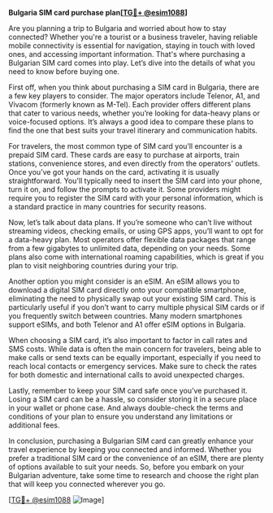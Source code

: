 **Bulgaria SIM card purchase plan[[TG💪+ @esim1088](https://t.me/s/esim1088)]**

Are you planning a trip to Bulgaria and worried about how to stay connected? Whether you're a tourist or a business traveler, having reliable mobile connectivity is essential for navigation, staying in touch with loved ones, and accessing important information. That's where purchasing a Bulgarian SIM card comes into play. Let’s dive into the details of what you need to know before buying one.

First off, when you think about purchasing a SIM card in Bulgaria, there are a few key players to consider. The major operators include Telenor, A1, and Vivacom (formerly known as M-Tel). Each provider offers different plans that cater to various needs, whether you’re looking for data-heavy plans or voice-focused options. It’s always a good idea to compare these plans to find the one that best suits your travel itinerary and communication habits.

For travelers, the most common type of SIM card you’ll encounter is a prepaid SIM card. These cards are easy to purchase at airports, train stations, convenience stores, and even directly from the operators' outlets. Once you’ve got your hands on the card, activating it is usually straightforward. You'll typically need to insert the SIM card into your phone, turn it on, and follow the prompts to activate it. Some providers might require you to register the SIM card with your personal information, which is a standard practice in many countries for security reasons.

Now, let’s talk about data plans. If you’re someone who can’t live without streaming videos, checking emails, or using GPS apps, you’ll want to opt for a data-heavy plan. Most operators offer flexible data packages that range from a few gigabytes to unlimited data, depending on your needs. Some plans also come with international roaming capabilities, which is great if you plan to visit neighboring countries during your trip.

Another option you might consider is an eSIM. An eSIM allows you to download a digital SIM card directly onto your compatible smartphone, eliminating the need to physically swap out your existing SIM card. This is particularly useful if you don’t want to carry multiple physical SIM cards or if you frequently switch between countries. Many modern smartphones support eSIMs, and both Telenor and A1 offer eSIM options in Bulgaria.

When choosing a SIM card, it’s also important to factor in call rates and SMS costs. While data is often the main concern for travelers, being able to make calls or send texts can be equally important, especially if you need to reach local contacts or emergency services. Make sure to check the rates for both domestic and international calls to avoid unexpected charges.

Lastly, remember to keep your SIM card safe once you’ve purchased it. Losing a SIM card can be a hassle, so consider storing it in a secure place in your wallet or phone case. And always double-check the terms and conditions of your plan to ensure you understand any limitations or additional fees.

In conclusion, purchasing a Bulgarian SIM card can greatly enhance your travel experience by keeping you connected and informed. Whether you prefer a traditional SIM card or the convenience of an eSIM, there are plenty of options available to suit your needs. So, before you embark on your Bulgarian adventure, take some time to research and choose the right plan that will keep you connected wherever you go.

[[TG💪+ @esim1088](https://t.me/s/esim1088) ![Image](https://i.postimg.cc/Y0z9fWf4/image.png)]